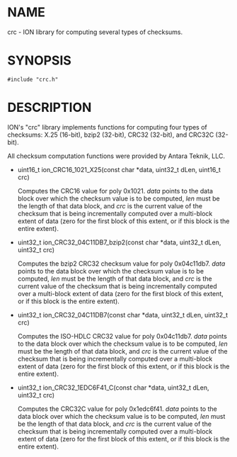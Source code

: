 # NAME

crc - ION library for computing several types of checksums.

# SYNOPSIS

    #include "crc.h"

# DESCRIPTION

ION's "crc" library implements functions for computing four types of
checksums: X.25 (16-bit), bzip2 (32-bit), CRC32 (32-bit), and CRC32C
(32-bit).

All checksum computation functions were provided by Antara Teknik, LLC.

- uint16\_t ion\_CRC16\_1021\_X25(const char \*data, uint32\_t dLen, uint16\_t crc)

    Computes the CRC16 value for poly 0x1021.  _data_ points to the data block
    over which the checksum value is to be computed, _len_ must be the length of
    that data block, and _crc_ is the current value of the checksum that is
    being incrementally computed over a multi-block extent of data (zero for
    the first block of this extent, or if this block is the entire extent).

- uint32\_t ion\_CRC32\_04C11DB7\_bzip2(const char \*data, uint32\_t dLen, uint32\_t crc)

    Computes the bzip2 CRC32 checksum value for poly 0x04c11db7.  _data_ points
    to the data block over which the checksum value is to be computed, _len_ must
    be the length of that data block, and _crc_ is the current value of the
    checksum that is being incrementally computed over a multi-block extent of
    data (zero for the first block of this extent, or if this block is the entire
    extent).

- uint32\_t ion\_CRC32\_04C11DB7(const char \*data, uint32\_t dLen, uint32\_t crc)

    Computes the ISO-HDLC CRC32 value for poly 0x04c11db7.  _data_ points to the
    data block over which the checksum value is to be computed, _len_ must be the
    length of that data block, and _crc_ is the current value of the checksum
    that is being incrementally computed over a multi-block extent of data (zero
    for the first block of this extent, or if this block is the entire extent).

- uint32\_t ion\_CRC32\_1EDC6F41\_C(const char \*data, uint32\_t dLen, uint32\_t crc)

    Computes the CRC32C value for poly 0x1edc6f41.  _data_ points to the data
    block over which the checksum value is to be computed, _len_ must be the
    length of that data block, and _crc_ is the current value of the checksum
    that is being incrementally computed over a multi-block extent of data (zero
    for the first block of this extent, or if this block is the entire extent).
